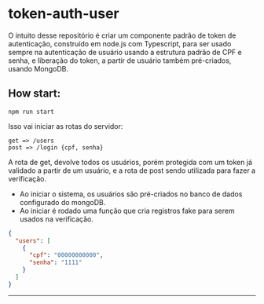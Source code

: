 # token-auth-user

O intuito desse repositório é criar um componente padrão de token de autenticação, construído 
em node.js com Typescript, para ser usado sempre na autenticação de usuário usando a estrutura
padrão de CPF e senha, e liberação do token, a partir de usuário também pré-criados, usando MongoDB.

## How start:

````
npm run start
````

Isso vai iniciar as rotas do servidor:

````
get => /users
post => /login {cpf, senha}
````

A rota de get, devolve todos os usuários, porém protegida com um token já validado a partir de um usuário,
e a rota de post sendo utilizada para fazer a verificação.

- Ao iniciar o sistema, os usuários são pré-criados no banco de dados configurado do mongoDB.
- Ao iniciar é rodado uma função que cria registros fake para serem usados na verificação.

````json 
{
  "users": [
    {
      "cpf": "00000000000",
      "senha": "1111"
    }
  ]
}
````

---